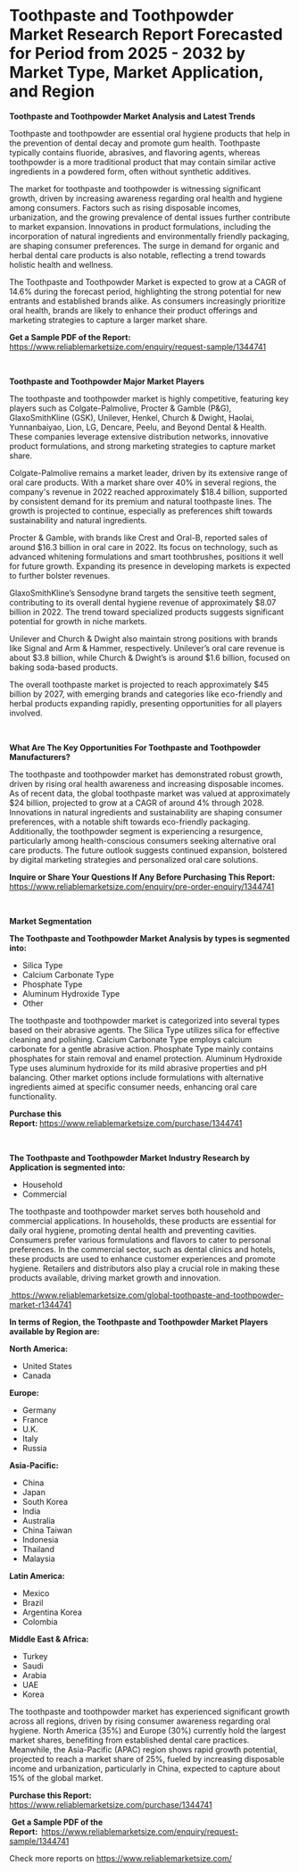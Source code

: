 <p><h1>Toothpaste and Toothpowder Market Research Report Forecasted for Period from 2025 -  2032 by Market Type, Market Application, and Region</h1></p><p><strong>Toothpaste and Toothpowder Market Analysis and Latest Trends</strong></p>
<p><p>Toothpaste and toothpowder are essential oral hygiene products that help in the prevention of dental decay and promote gum health. Toothpaste typically contains fluoride, abrasives, and flavoring agents, whereas toothpowder is a more traditional product that may contain similar active ingredients in a powdered form, often without synthetic additives.</p><p>The market for toothpaste and toothpowder is witnessing significant growth, driven by increasing awareness regarding oral health and hygiene among consumers. Factors such as rising disposable incomes, urbanization, and the growing prevalence of dental issues further contribute to market expansion. Innovations in product formulations, including the incorporation of natural ingredients and environmentally friendly packaging, are shaping consumer preferences. The surge in demand for organic and herbal dental care products is also notable, reflecting a trend towards holistic health and wellness.</p><p>The Toothpaste and Toothpowder Market is expected to grow at a CAGR of 14.6% during the forecast period, highlighting the strong potential for new entrants and established brands alike. As consumers increasingly prioritize oral health, brands are likely to enhance their product offerings and marketing strategies to capture a larger market share.</p></p>
<p><strong>Get a Sample PDF of the Report:&nbsp;</strong> <a href="https://www.reliablemarketsize.com/enquiry/request-sample/1344741?utm_campaign=2733&utm_medium=2&utm_source=Github&utm_content=ia&utm_term=05042025&utm_id=toothpaste-and-toothpowder">https://www.reliablemarketsize.com/enquiry/request-sample/1344741</a></p>
<p>&nbsp;</p>
<p><strong>Toothpaste and Toothpowder Major Market Players</strong></p>
<p><p>The toothpaste and toothpowder market is highly competitive, featuring key players such as Colgate-Palmolive, Procter & Gamble (P&G), GlaxoSmithKline (GSK), Unilever, Henkel, Church & Dwight, Haolai, Yunnanbaiyao, Lion, LG, Dencare, Peelu, and Beyond Dental & Health. These companies leverage extensive distribution networks, innovative product formulations, and strong marketing strategies to capture market share.</p><p>Colgate-Palmolive remains a market leader, driven by its extensive range of oral care products. With a market share over 40% in several regions, the company's revenue in 2022 reached approximately $18.4 billion, supported by consistent demand for its premium and natural toothpaste lines. The growth is projected to continue, especially as preferences shift towards sustainability and natural ingredients.</p><p>Procter & Gamble, with brands like Crest and Oral-B, reported sales of around $16.3 billion in oral care in 2022. Its focus on technology, such as advanced whitening formulations and smart toothbrushes, positions it well for future growth. Expanding its presence in developing markets is expected to further bolster revenues.</p><p>GlaxoSmithKline’s Sensodyne brand targets the sensitive teeth segment, contributing to its overall dental hygiene revenue of approximately $8.07 billion in 2022. The trend toward specialized products suggests significant potential for growth in niche markets.</p><p>Unilever and Church & Dwight also maintain strong positions with brands like Signal and Arm & Hammer, respectively. Unilever’s oral care revenue is about $3.8 billion, while Church & Dwight’s is around $1.6 billion, focused on baking soda-based products.</p><p>The overall toothpaste market is projected to reach approximately $45 billion by 2027, with emerging brands and categories like eco-friendly and herbal products expanding rapidly, presenting opportunities for all players involved.</p></p>
<p>&nbsp;</p>
<p><strong>What Are The Key Opportunities For Toothpaste and Toothpowder Manufacturers?</strong></p>
<p><p>The toothpaste and toothpowder market has demonstrated robust growth, driven by rising oral health awareness and increasing disposable incomes. As of recent data, the global toothpaste market was valued at approximately $24 billion, projected to grow at a CAGR of around 4% through 2028. Innovations in natural ingredients and sustainability are shaping consumer preferences, with a notable shift towards eco-friendly packaging. Additionally, the toothpowder segment is experiencing a resurgence, particularly among health-conscious consumers seeking alternative oral care products. The future outlook suggests continued expansion, bolstered by digital marketing strategies and personalized oral care solutions.</p></p>
<p><strong>Inquire or Share Your Questions If Any Before Purchasing This Report:</strong> <a href="https://www.reliablemarketsize.com/enquiry/pre-order-enquiry/1344741?utm_campaign=2733&utm_medium=2&utm_source=Github&utm_content=ia&utm_term=05042025&utm_id=toothpaste-and-toothpowder">https://www.reliablemarketsize.com/enquiry/pre-order-enquiry/1344741</a></p>
<p>&nbsp;</p>
<p><strong>Market Segmentation</strong></p>
<p><strong>The Toothpaste and Toothpowder Market Analysis by types is segmented into:</strong></p>
<p><ul><li>Silica Type</li><li>Calcium Carbonate Type</li><li>Phosphate Type</li><li>Aluminum Hydroxide Type</li><li>Other</li></ul></p>
<p><p>The toothpaste and toothpowder market is categorized into several types based on their abrasive agents. The Silica Type utilizes silica for effective cleaning and polishing. Calcium Carbonate Type employs calcium carbonate for a gentle abrasive action. Phosphate Type mainly contains phosphates for stain removal and enamel protection. Aluminum Hydroxide Type uses aluminum hydroxide for its mild abrasive properties and pH balancing. Other market options include formulations with alternative ingredients aimed at specific consumer needs, enhancing oral care functionality.</p></p>
<p><strong>Purchase this Report:&nbsp;</strong><a href="https://www.reliablemarketsize.com/purchase/1344741?utm_campaign=2733&utm_medium=2&utm_source=Github&utm_content=ia&utm_term=05042025&utm_id=toothpaste-and-toothpowder">https://www.reliablemarketsize.com/purchase/1344741</a></p>
<p>&nbsp;</p>
<p><strong>The Toothpaste and Toothpowder Market Industry Research by Application is segmented into:</strong></p>
<p><ul><li>Household</li><li>Commercial</li></ul></p>
<p><p>The toothpaste and toothpowder market serves both household and commercial applications. In households, these products are essential for daily oral hygiene, promoting dental health and preventing cavities. Consumers prefer various formulations and flavors to cater to personal preferences. In the commercial sector, such as dental clinics and hotels, these products are used to enhance customer experiences and promote hygiene. Retailers and distributors also play a crucial role in making these products available, driving market growth and innovation.</p></p>
<p><a href="https://www.reliablemarketsize.com/global-toothpaste-and-toothpowder-market-r1344741?utm_campaign=2733&utm_medium=2&utm_source=Github&utm_content=ia&utm_term=05042025&utm_id=toothpaste-and-toothpowder">&nbsp;https://www.reliablemarketsize.com/global-toothpaste-and-toothpowder-market-r1344741</a></p>
<p><strong>In terms of Region, the Toothpaste and Toothpowder Market Players available by Region are:</strong></p>
<p>
    <p> <strong> North America: </strong>
        <ul>
            <li>United States</li>
            <li>Canada</li>
        </ul>
        </p> 
    <p> <strong> Europe: </strong>
        <ul>
            <li>Germany</li>
            <li>France</li>
            <li>U.K.</li>
            <li>Italy</li>
            <li>Russia</li>
        </ul>
        </p> 
    <p> <strong> Asia-Pacific: </strong>
        <ul>
            <li>China</li>
            <li>Japan</li>
            <li>South Korea</li>
            <li>India</li>
            <li>Australia</li>
            <li>China Taiwan</li>
            <li>Indonesia</li>
            <li>Thailand</li>
            <li>Malaysia</li>
        </ul>
        </p> 
    <p> <strong> Latin America: </strong>
        <ul>
            <li>Mexico</li>
            <li>Brazil</li>
            <li>Argentina Korea</li>
            <li>Colombia</li>
        </ul>
        </p> 
    <p> <strong> Middle East & Africa: </strong>
        <ul>
            <li>Turkey</li>
            <li>Saudi</li>
            <li>Arabia</li>
            <li>UAE</li>
            <li>Korea</li>
        </ul>
    </p>
    </p>
<p><p>The toothpaste and toothpowder market has experienced significant growth across all regions, driven by rising consumer awareness regarding oral hygiene. North America (35%) and Europe (30%) currently hold the largest market shares, benefiting from established dental care practices. Meanwhile, the Asia-Pacific (APAC) region shows rapid growth potential, projected to reach a market share of 25%, fueled by increasing disposable income and urbanization, particularly in China, expected to capture about 15% of the global market.</p></p>
<p><strong>Purchase this Report: </strong><a href="https://www.reliablemarketsize.com/purchase/1344741?utm_campaign=2733&utm_medium=2&utm_source=Github&utm_content=ia&utm_term=05042025&utm_id=toothpaste-and-toothpowder">https://www.reliablemarketsize.com/purchase/1344741</a></p>
<p>&nbsp;<strong>Get a Sample PDF of the Report:&nbsp;&nbsp;</strong><a href="https://www.reliablemarketsize.com/enquiry/request-sample/1344741?utm_campaign=2733&utm_medium=2&utm_source=Github&utm_content=ia&utm_term=05042025&utm_id=toothpaste-and-toothpowder">https://www.reliablemarketsize.com/enquiry/request-sample/1344741</a></p>
<p><strong></strong></p>
<p>Check more reports on <a href="https://www.reliablemarketsize.com/?utm_campaign=2733&utm_medium=2&utm_source=Github&utm_content=ia&utm_term=05042025&utm_id=toothpaste-and-toothpowder">https://www.reliablemarketsize.com/</a></p>